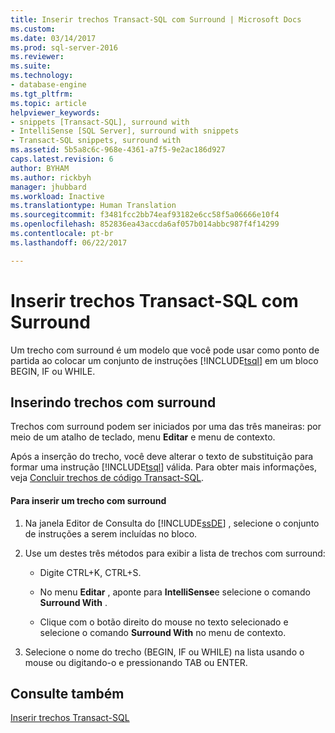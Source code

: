```yaml
---
title: Inserir trechos Transact-SQL com Surround | Microsoft Docs
ms.custom: 
ms.date: 03/14/2017
ms.prod: sql-server-2016
ms.reviewer: 
ms.suite: 
ms.technology:
- database-engine
ms.tgt_pltfrm: 
ms.topic: article
helpviewer_keywords:
- snippets [Transact-SQL], surround with
- IntelliSense [SQL Server], surround with snippets
- Transact-SQL snippets, surround with
ms.assetid: 5b5a8c6c-968e-4361-a7f5-9e2ac186d927
caps.latest.revision: 6
author: BYHAM
ms.author: rickbyh
manager: jhubbard
ms.workload: Inactive
ms.translationtype: Human Translation
ms.sourcegitcommit: f3481fcc2bb74eaf93182e6cc58f5a06666e10f4
ms.openlocfilehash: 852836ea43accda6af057b014abbc987f4f14299
ms.contentlocale: pt-br
ms.lasthandoff: 06/22/2017

---
```

# <a name="insert-surround-with-transact-sql-snippets"></a>Inserir trechos Transact-SQL com Surround
  Um trecho com surround é um modelo que você pode usar como ponto de partida ao colocar um conjunto de instruções [!INCLUDE[tsql](../../includes/tsql-md.md)] em um bloco BEGIN, IF ou WHILE.  
  
## <a name="inserting-surround-with-snippets"></a>Inserindo trechos com surround  
 Trechos com surround podem ser iniciados por uma das três maneiras: por meio de um atalho de teclado, menu **Editar** e menu de contexto.  
  
 Após a inserção do trecho, você deve alterar o texto de substituição para formar uma instrução [!INCLUDE[tsql](../../includes/tsql-md.md)] válida. Para obter mais informações, veja [Concluir trechos de código Transact-SQL](../../relational-databases/scripting/complete-transact-sql-snippets.md).  
  
#### <a name="to-insert-a-surround-with-snippet"></a>Para inserir um trecho com surround  
  
1.  Na janela Editor de Consulta do [!INCLUDE[ssDE](../../includes/ssde-md.md)] , selecione o conjunto de instruções a serem incluídas no bloco.  
  
2.  Use um destes três métodos para exibir a lista de trechos com surround:  
  
    -   Digite CTRL+K, CTRL+S.  
  
    -   No menu **Editar** , aponte para **IntelliSense**e selecione o comando **Surround With** .  
  
    -   Clique com o botão direito do mouse no texto selecionado e selecione o comando **Surround With** no menu de contexto.  
  
3.  Selecione o nome do trecho (BEGIN, IF ou WHILE) na lista usando o mouse ou digitando-o e pressionando TAB ou ENTER.  
  
## <a name="see-also"></a>Consulte também  
 [Inserir trechos Transact-SQL](../../relational-databases/scripting/insert-transact-sql-snippets.md)  
  
  

